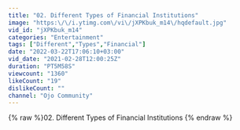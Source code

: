 ```yaml
---
title: "02. Different Types of Financial Institutions"
image: "https:\/\/i.ytimg.com\/vi\/jXPKbuk_m14\/hqdefault.jpg"
vid_id: "jXPKbuk_m14"
categories: "Entertainment"
tags: ["Different","Types","Financial"]
date: "2022-03-22T17:06:10+03:00"
vid_date: "2021-02-28T12:00:25Z"
duration: "PT5M58S"
viewcount: "1360"
likeCount: "19"
dislikeCount: ""
channel: "Ojo Community"
---
```

{% raw %}02. Different Types of Financial Institutions {% endraw %}
